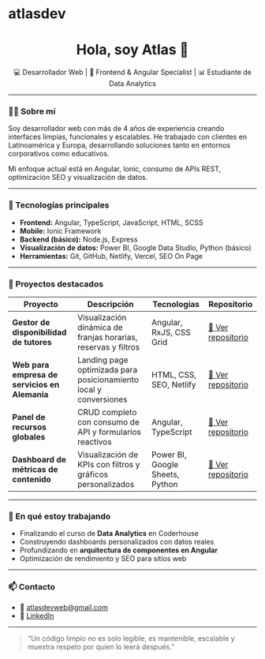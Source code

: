 # atlasdev
<h1 align="center">Hola, soy Atlas 👋</h1>

<p align="center">
  💻 Desarrollador Web | 🧩 Frontend & Angular Specialist | 📊 Estudiante de Data Analytics
</p>

---

### 👨‍💻 Sobre mí

Soy desarrollador web con más de 4 años de experiencia creando interfaces limpias, funcionales y escalables. He trabajado con clientes en Latinoamérica y Europa, desarrollando soluciones tanto en entornos corporativos como educativos.

Mi enfoque actual está en Angular, Ionic, consumo de APIs REST, optimización SEO y visualización de datos.

---

### 🚀 Tecnologías principales

- **Frontend:** Angular, TypeScript, JavaScript, HTML, SCSS
- **Mobile:** Ionic Framework
- **Backend (básico):** Node.js, Express
- **Visualización de datos:** Power BI, Google Data Studio, Python (básico)
- **Herramientas:** Git, GitHub, Netlify, Vercel, SEO On Page

---

### 📂 Proyectos destacados

| Proyecto | Descripción | Tecnologías | Repositorio |
|---------|-------------|-------------|-------------|
| **Gestor de disponibilidad de tutores** | Visualización dinámica de franjas horarias, reservas y filtros | Angular, RxJS, CSS Grid | [🔗 Ver repositorio](#) |
| **Web para empresa de servicios en Alemania** | Landing page optimizada para posicionamiento local y conversiones | HTML, CSS, SEO, Netlify | [🔗 Ver repositorio](#) |
| **Panel de recursos globales** | CRUD completo con consumo de API y formularios reactivos | Angular, TypeScript | [🔗 Ver repositorio](#) |
| **Dashboard de métricas de contenido** | Visualización de KPIs con filtros y gráficos personalizados | Power BI, Google Sheets, Python | [🔗 Ver repositorio](#) |

---

### 🎯 En qué estoy trabajando

- Finalizando el curso de **Data Analytics** en Coderhouse  
- Construyendo dashboards personalizados con datos reales  
- Profundizando en **arquitectura de componentes en Angular**  
- Optimización de rendimiento y SEO para sitios web  

---

### 📫 Contacto

- 📧 atlasdevweb@gmail.com  
- 💼 [LinkedIn](https://linkedin.com/in/TULINK)  
---

> “Un código limpio no es solo legible, es mantenible, escalable y muestra respeto por quien lo leerá después.”

